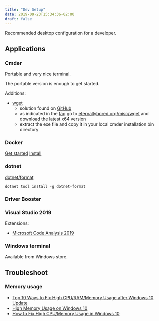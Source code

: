 ```yaml
---
title: "Dev Setup"
date: 2019-09-23T15:34:36+02:00
draft: false
---
```


Recommended desktop configuration for a developer.

## Applications

### Cmder

Portable and very nice terminal.

The portable version is enough to get started.

Additions:

- [wget](https://www.gnu.org/software/wget/)
  - solution found on [GitHub](https://github.com/cmderdev/cmder/issues/69)
  - as indicated in the [faq](https://www.gnu.org/software/wget/faq.html#download) go to [eternallybored.org/misc/wget](https://eternallybored.org/misc/wget/) and download the latest x64 version
  - extract the exe file and copy it in your local cmder installation bin directory

### Docker

[Get started](https://docs.docker.com/docker-for-windows/) [Install](https://docs.docker.com/docker-for-windows/install/)

### dotnet

[dotnet/format](https://github.com/dotnet/format)

```dos
dotnet tool install -g dotnet-format
```

### Driver Booster

### Visual Studio 2019

Extensions:

- [Microsoft Code Analysis 2019](https://marketplace.visualstudio.com/items?itemName=VisualStudioPlatformTeam.MicrosoftCodeAnalysis2019)

### Windows terminal

Available from Windows store.

## Troubleshoot

### Memory usage

- [Top 10 Ways to Fix High CPU/RAM/Memory Usage after Windows 10 Update](https://www.drivethelife.com/windows-10/fix-high-ram-cpu-memory-usage-after-windows-10-update.html)
- [High Memory Usage on Windows 10](https://www.drivereasy.com/knowledge/high-memory-usage-windows-10-solved/)
- [How to Fix High CPU/Memory Usage in Windows 10](https://beebom.com/how-fix-high-cpu-memory-usage-windows-10/)
